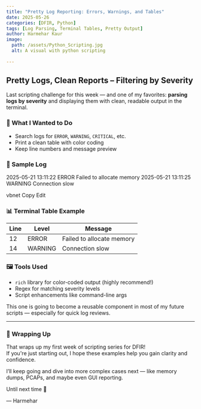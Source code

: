 ```yaml
---
title: "Pretty Log Reporting: Errors, Warnings, and Tables"
date: 2025-05-26
categories: [DFIR, Python]
tags: [Log Parsing, Terminal Tables, Pretty Output]
author: Harmehar Kaur
image:
  path: /assets/Python_Scripting.jpg
  alt: A visual with python scripting
  
---
```


## Pretty Logs, Clean Reports – Filtering by Severity

Last scripting challenge for this week — and one of my favorites: **parsing logs by severity** and displaying them with clean, readable output in the terminal.

### 🎯 What I Wanted to Do
- Search logs for `ERROR`, `WARNING`, `CRITICAL`, etc.
- Print a clean table with color coding
- Keep line numbers and message preview

### 🧪 Sample Log
2025-05-21 13:11:22 ERROR Failed to allocate memory
2025-05-21 13:11:25 WARNING Connection slow

vbnet
Copy
Edit

### 📊 Terminal Table Example
| Line | Level   | Message                   |
| ---- | ------- | ------------------------- |
| 12   | ERROR   | Failed to allocate memory |
| 14   | WARNING | Connection slow           |

### 🖼️ Tools Used
- `rich` library for color-coded output (highly recommend!)
- Regex for matching severity levels
- Script enhancements like command-line args

This one is going to become a reusable component in most of my future scripts — especially for quick log reviews.

---

### 🏁 Wrapping Up

That wraps up my first week of scripting series for DFIR!  
If you're just starting out, I hope these examples help you gain clarity and confidence.

I’ll keep going and dive into more complex cases next — like memory dumps, PCAPs, and maybe even GUI reporting.

Until next time 👋

— Harmehar
